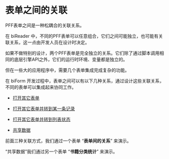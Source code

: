 # 表单之间的关联

PFF表单之间是一种松耦合的关联关系。

在 biReader 中，不同的PFF表单可以任意组合，它们之间可能独立，也可能有关联关系，这一点由开发人员在设计时决定。

如果不做特别的设计，两个PFF表单是完全独立的关系。它们除了通过脚本调用相同的底层引擎API之外，它们的运行时环境、变量都是独立的。

但在一些大的应用程序中，需要几个表单集成完成复杂的功能。

在 biForm 开发过程中，表单之间可以有以下几种关系，通过设计这些关联关系，不同的表单可以集成起来协同工作。

- [打开其它表单](guides/other_form_1)

- [打开其它表单并转到某一条记录](guides/other_form_2)

- [打开其它表单并转到列表状态](guides/other_form_3)

- [共享数据](guides/other_form_4)

前面三种关联方式，我们通过一个表单 “**表单间的关系**” 来演示。

“共享数据”我们通过另一个表单 “**书籍分类统计**” 来演示。

